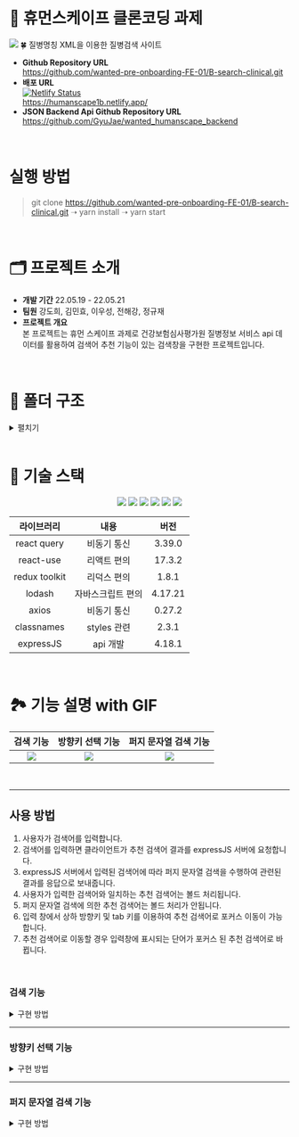 # 🏥 휴먼스케이프 클론코딩 과제
<img src="https://user-images.githubusercontent.com/73621658/169637259-93d7f249-72e2-4653-a424-440401f05a69.png"/>
🍀 질병명칭 XML을 이용한 질병검색 사이트

- **Github Repository URL** <br/> https://github.com/wanted-pre-onboarding-FE-01/B-search-clinical.git
- **배포 URL** <br/> [![Netlify Status](https://api.netlify.com/api/v1/badges/5e1e62d4-1be5-457f-93a4-730b8dacae74/deploy-status)](https://app.netlify.com/sites/humanscape1b/deploys)  <br/> https://humanscape1b.netlify.app/
- **JSON Backend Api Github Repository URL** <br /> https://github.com/GyuJae/wanted_humanscape_backend

<br/>

# 실행 방법
> git clone https://github.com/wanted-pre-onboarding-FE-01/B-search-clinical.git  ➝ yarn install ➝ yarn start

<br/>

# 🗂 프로젝트 소개
- **개발 기간** 22.05.19 - 22.05.21
- **팀원** 강도희, 김민효, 이우성, 전해강, 정규재
- **프로젝트 개요** <br/>
본 프로젝트는 휴먼 스케이프 과제로 건강보험심사평가원 질병정보 서비스 api 데이터를 활용하여 검색어 추천 기능이 있는 검색창을 구현한 프로젝트입니다. 

<br/>

# 📁 폴더 구조
<details>
    <summary>펼치기</summary>
📦src<br/>
 ┣ 📂assets<br/>
 ┃ ┗ 📂svg<br/>
 ┃ ┃ ┣ 📜decoration-M.svg<br/>
 ┃ ┃ ┣ 📜decoration-PC.svg<br/>
 ┃ ┃ ┣ 📜gnb.svg<br/>
 ┃ ┃ ┣ 📜index.ts<br/>
 ┃ ┃ ┣ 📜logo.svg<br/>
 ┃ ┃ ┗ 📜search_icon.svg<br/>
 ┣ 📂hooks<br/>
 ┃ ┣ 📜useAppDispatch.tsx<br/>
 ┃ ┣ 📜useAppSelector.tsx<br/>
 ┃ ┗ 📜useKeywordQuery.tsx<br/>
 ┣ 📂routes<br/>
 ┃ ┣ 📂Footer<br/>
 ┃ ┃ ┣ 📜Footer.module.scss<br/>
 ┃ ┃ ┗ 📜index.tsx<br/>
 ┃ ┣ 📂Header<br/>
 ┃ ┃ ┣ 📂Gnb<br/>
 ┃ ┃ ┃ ┣ 📜GNB.module.scss<br/>
 ┃ ┃ ┃ ┗ 📜index.tsx<br/>
 ┃ ┃ ┣ 📜Header.module.scss<br/>
 ┃ ┃ ┗ 📜index.tsx<br/>
 ┃ ┣ 📂Main<br/>
 ┃ ┃ ┣ 📂RecommendKeyword<br/>
 ┃ ┃ ┃ ┣ 📜RecommendKeyword.module.scss<br/>
 ┃ ┃ ┃ ┣ 📜RecommendKeywordItem.tsx<br/>
 ┃ ┃ ┃ ┗ 📜index.tsx<br/>
 ┃ ┃ ┣ 📂SectionDecoration<br/>
 ┃ ┃ ┃ ┣ 📜SectionDecoration.module.scss<br/>
 ┃ ┃ ┃ ┗ 📜index.tsx<br/>
 ┃ ┃ ┣ 📜Main.module.scss<br/>
 ┃ ┃ ┗ 📜index.tsx<br/>
 ┃ ┣ 📜Routes.module.scss<br/>
 ┃ ┗ 📜index.tsx<br/>
 ┣ 📂service<br/>
 ┃ ┗ 📜apis.ts<br/>
 ┣ 📂states<br/>
 ┃ ┣ 📜index.ts<br/>
 ┃ ┗ 📜search.ts<br/>
 ┣ 📂styles<br/>
 ┃ ┣ 📂base<br/>
 ┃ ┃ ┣ 📜_fonts.scss<br/>
 ┃ ┃ ┣ 📜_more.scss<br/>
 ┃ ┃ ┗ 📜_reset.scss<br/>
 ┃ ┣ 📂constants<br/>
 ┃ ┃ ┣ 📜_colors.scss<br/>
 ┃ ┃ ┣ 📜_levels.scss<br/>
 ┃ ┃ ┗ 📜_sizes.scss<br/>
 ┃ ┣ 📂mixins<br/>
 ┃ ┃ ┣ 📜_animation.scss<br/>
 ┃ ┃ ┣ 📜_flexbox.scss<br/>
 ┃ ┃ ┣ 📜_position.scss<br/>
 ┃ ┃ ┣ 📜_responsive.scss<br/>
 ┃ ┃ ┣ 📜_typography.scss<br/>
 ┃ ┃ ┗ 📜_visual.scss<br/>
 ┃ ┣ 📜index.js<br/>
 ┃ ┗ 📜index.scss<br/>
 ┣ 📂types<br/>
 ┣ 📂utils<br/>
 ┃ ┗ 📜axios.ts<br/>
 ┣ 📜index.tsx<br/>
 ┣ 📜react-app-env.d.ts<br/>
 ┣ 📜reportWebVitals.ts<br/>
 ┗ 📜setupTests.ts<br/>
</details>

<br/>

# 🔨 기술 스택
<div align="center">
 <img src="https://img.shields.io/badge/HTML5-E34F26?style=flat-square&logo=HTML5&logoColor=white"/>
 <img src="https://img.shields.io/badge/CSS3-1572B6?style=flat-square&logo=CSS3&logoColor=white"/>
 <img src="https://img.shields.io/badge/Sass-CC6699?style=flat-square&logo=Sass&logoColor=white"/>
 <img src="https://img.shields.io/badge/TypeScript-3178C6?style=flat-square&logo=TypeScript&logoColor=white"/>
 <img src="https://img.shields.io/badge/React-61DAFB?style=flat-square&logo=React&logoColor=white"/>
 <img src="https://img.shields.io/badge/Redux-764ABC?style=flat-square&logo=Redux&logoColor=white"/>

 <br/>

|라이브러리|내용|버전|
|:---:|:---:|:---:|
|react query | 비동기 통신 | 3.39.0 |
| react-use | 리액트 편의 | 17.3.2 |
|redux toolkit | 리덕스 편의 | 1.8.1 |
| lodash | 자바스크립트 편의 | 4.17.21 |
| axios | 비동기 통신 | 0.27.2 |
| classnames | styles 관련 | 2.3.1 |
| expressJS | api 개발 | 4.18.1 |

<br/>

</div>

# 🏞 기능 설명 with GIF

 |검색 기능|방향키 선택 기능|퍼지 문자열 검색 기능|
 |:---:|:---:|:---:|
 |<img src="https://user-images.githubusercontent.com/73621658/169635351-cf24445c-ee61-4ea4-b6fb-60ba4fd6048b.gif"/>|<img src="https://user-images.githubusercontent.com/73621658/169635275-b98085ec-b69a-4223-be6a-2c26df61aa0c.gif"/>|<img src="https://user-images.githubusercontent.com/73621658/169635275-b98085ec-b69a-4223-be6a-2c26df61aa0c.gif"/>|

<br/>



---
## 사용 방법

1. 사용자가 검색어를 입력합니다.
2. 검색어를 입력하면 클라이언트가 추천 검색어 결과를 expressJS 서버에 요청합니다.
3. expressJS 서버에서 입력된 검색어에 따라 퍼지 문자열 검색을 수행하여 관련된 결과를 응답으로 보내줍니다.
4. 사용자가 입력한 검색어와 일치하는 추천 검색어는 볼드 처리됩니다.
5. 퍼지 문자열 검색에 의한 추천 검색어는 볼드 처리가 안됩니다.
6. 입력 창에서 상하 방향키 및 tab 키를 이용하여 추천 검색어로 포커스 이동이 가능합니다.
7. 추천 검색어로 이동할 경우 입력창에 표시되는 단어가 포커스 된 추천 검색어로 바뀝니다.

<br/>

### 검색 기능

<details>
    <summary>구현 방법</summary>

## API 호출 방법
1. Debounce를 통해 사용자가 입력할 때마다 API가 호출되지 않고, 사용자가 입력한 후 0.5초에 API를 호출하도록 하였습니다.
```ts
const setGlobalKeyword = useMemo(() => debounce((value) => dispatch(setKeyword(value)), 500), [dispatch])
```
 
2. react-query를 사용하여 staleTime을 통해 10분동안 한번 입력했던 값은 다시 API를 부르지 않습니다. 또, enabled에 !!keyword를 작성하여 keyword가 있을 때만 API가 실행되도록 하였습니다.
```ts
const useKeywordQuery = (keyword: string) => {
  const dispatch = useAppDispatch()
 
  return useQuery(['recommendKeyword', keyword], () => getDissNameCodeList(keyword), {
    enabled: !!keyword,
    staleTime: 1000 * 60 * 10,
    refetchOnWindowFocus: false,
    suspense: true,
    onSuccess: () => dispatch(incrementCallCount(keyword)),
  })
}
```

</details>

---

### 방향키 선택 기능
<details>
    <summary>구현 방법</summary>

1. 연관 검색어 리스트를 ref 배열 형태로 생성합니다.

2. 연관 검색어 인덱스를 관리할 autoFrame state를 생성, keydown 이벤트를 통해 관리합니다.
    ```ts
    const keyEvent = useCallback(
        (e: globalThis.KeyboardEvent) => {
            if (e.isComposing === true) return

            const size = autoFrameRef.current.length
            switch (e.key) {
            case 'ArrowUp':
                e.preventDefault()
                setAutoFrame((prev) => (prev > 0 ? prev - 1 : size - 1))
                break
            case 'ArrowDown':
            case 'Tab':
                e.preventDefault()
                setAutoFrame((prev) => (prev < size - 1 ? prev + 1 : 0))
            }
        },
        [autoFrameRef]
    )
    ```
    한글이나 특수 키 같은 경우 keydown 이벤트가 2번 발생하는 버그를 발견하여
    isComposing 상태를 확인해 중복 이벤트 발생을 방지해 주었습니다.

3. autoFrame 값에 따른 focus 상태 변경
   ```ts
    useEffect(() => {
        autoFrameRef.current[autoFrame]?.focus()
    }, [autoFrame])
   ```
   useEffect를 통해 autoFrame이 변경되면 값에 따른 ref 요소에 focus를 부여해 주었습니다.

4. focus된 요소의 값을 input에 대입
    ```ts
    const focusHandler = (e: FocusEvent<HTMLButtonElement>) => {
        setInputValue(e.currentTarget.value)
    }
    ```
</details>

---

### 퍼지 문자열 검색 기능

<details>
    <summary>구현 방법</summary>

xml data를 받아 expressJS를 이용하여 fuzzy search 기능이 있는 api를 만들었습니다.

1. fuzzy 정규 표현식 만드는 함수

자음이 입력되도, 음절이 입력되도 일치하는 문자열을 찾을 수 있게 된다. 단, 종성까지 완성된 음절은 범위로 찾지 않고 해당 글자만 찾도록 합니다.

```ts
import { escapeRegExp } from "lodash";

interface ICon2syl {
  ㄱ: number;
  ㄲ: number;
  ㄴ: number;
  ㄷ: number;
  ㄸ: number;
  ㄹ: number;
  ㅁ: number;
  ㅂ: number;
  ㅃ: number;
  ㅅ: number;
}

function ch2pattern(ch: string) {
  const offset = 44032;
  if (/[가-힣]/.test(ch)) {
    const chCode = ch.charCodeAt(0) - offset;
    if (chCode % 28 > 0) {
      return ch;
    }
    const begin = Math.floor(chCode / 28) * 28 + offset;
    const end = begin + 27;
    return `[\\u${begin.toString(16)}-\\u${end.toString(16)}]`;
  }
  if (/[ㄱ-ㅎ]/.test(ch)) {
    const con2syl = {
      ㄱ: "가".charCodeAt(0),
      ㄲ: "까".charCodeAt(0),
      ㄴ: "나".charCodeAt(0),
      ㄷ: "다".charCodeAt(0),
      ㄸ: "따".charCodeAt(0),
      ㄹ: "라".charCodeAt(0),
      ㅁ: "마".charCodeAt(0),
      ㅂ: "바".charCodeAt(0),
      ㅃ: "빠".charCodeAt(0),
      ㅅ: "사".charCodeAt(0),
    };
    const begin =
      ch in con2syl
        ? con2syl[ch as keyof ICon2syl]
        : (ch.charCodeAt(0) - 12613) * 588 + con2syl["ㅅ"];
    const end = begin + 587;
    return `[${ch}\\u${begin.toString(16)}-\\u${end.toString(16)}]`;
  }

  return escapeRegExp(ch);
}

export function createFuzzyMatcher(input: string) {
  const pattern = input.split("").map(ch2pattern).join(".*?");
  return new RegExp(pattern, "gi");
}

```

2. searchText query params을 받아 해당하는 데이터를 filter해서 보내고 있습니다.

```ts
app.get("/", async (req: Request, res: Response): Promise<Response> => {
    try {
        const { searchText } = req.query;

        if (!searchText) {
            return res.json({
                ok: false,
                error: "검색어를 입력해주세요.",
                result: [],
            });
        }

        const result = dieaseData
        .filter((i) => createFuzzyMatcher(searchText as string).test(i.sickNm))
        .slice(0, 10);

        return res.json({
            ok: true,
            result,
        });
    } catch (error) {
        return res.json({
            ok: false,
            error,
            result: [],
        });
    }
});
```

</details>



